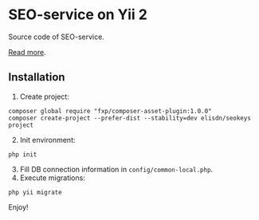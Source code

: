 SEO-service on Yii 2
================================

Source code of SEO-service.

[Read more](http://www.elisdn.ru/blog/60/seo-service-on-yii2-installing-of-application).

Installation
------

1. Create project:

~~~
composer global require "fxp/composer-asset-plugin:1.0.0"
composer create-project --prefer-dist --stability=dev elisdn/seokeys project
~~~

2. Init environment:

~~~
php init
~~~

3. Fill DB connection information in `config/common-local.php`.
3. Execute migrations:

~~~
php yii migrate
~~~

Enjoy!